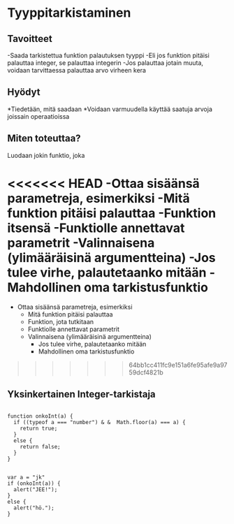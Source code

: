Tyyppitarkistaminen
===================

Tavoitteet
----------

-Saada tarkistettua funktion palautuksen tyyppi
-Eli jos funktion pitäisi palauttaa integer, se palauttaa integerin
-Jos palauttaa jotain muuta, voidaan tarvittaessa palauttaa arvo virheen kera

Hyödyt
------

*Tiedetään, mitä saadaan
*Voidaan varmuudella käyttää saatuja arvoja joissain operaatioissa

Miten toteuttaa?
----------------

Luodaan jokin funktio, joka

<<<<<<< HEAD
-Ottaa sisäänsä parametreja, esimerkiksi
-Mitä funktion pitäisi palauttaa
-Funktion itsensä
-Funktiolle annettavat parametrit
-Valinnaisena (ylimääräisinä argumentteina)
-Jos tulee virhe, palautetaanko mitään
-Mahdollinen oma tarkistusfunktio
=======
- Ottaa sisäänsä parametreja, esimerkiksi
    - Mitä funktion pitäisi palauttaa
    - Funktion, jota tutkitaan
    - Funktiolle annettavat parametrit
    - Valinnaisena (ylimääräisinä argumentteina)
        - Jos tulee virhe, palautetaanko mitään
        - Mahdollinen oma tarkistusfunktio
>>>>>>> 64bb1cc411fc9e151a6fe95afe9a9759dcf4821b

Yksinkertainen Integer-tarkistaja
---------------------------------

<pre><code>
function onkoInt(a) {
  if ((typeof a === "number") &amp; &amp;  Math.floor(a) === a) {
    return true;
  }
  else {
    return false;
  }
}
</br>
var a = "jk"
if (onkoInt(a)) {
  alert("JEE!");
}
else {
  alert("hö.");
}
</code></pre>
